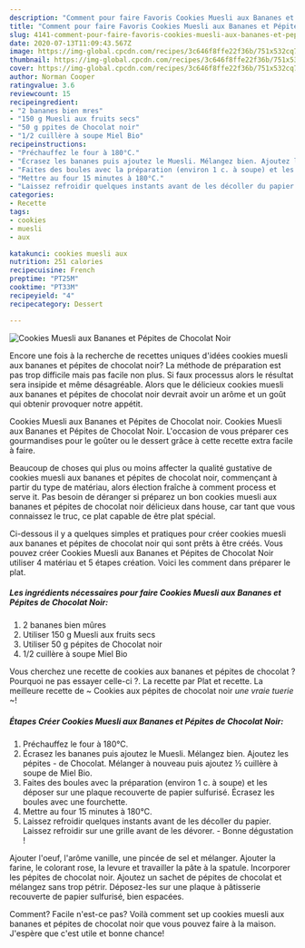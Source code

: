 ```yaml
---
description: "Comment pour faire Favoris Cookies Muesli aux Bananes et Pépites de Chocolat Noir"
title: "Comment pour faire Favoris Cookies Muesli aux Bananes et Pépites de Chocolat Noir"
slug: 4141-comment-pour-faire-favoris-cookies-muesli-aux-bananes-et-pepites-de-chocolat-noir
date: 2020-07-13T11:09:43.567Z
image: https://img-global.cpcdn.com/recipes/3c646f8ffe22f36b/751x532cq70/cookies-muesli-aux-bananes-et-pepites-de-chocolat-noir-photo-principale-de-la-recette.jpg
thumbnail: https://img-global.cpcdn.com/recipes/3c646f8ffe22f36b/751x532cq70/cookies-muesli-aux-bananes-et-pepites-de-chocolat-noir-photo-principale-de-la-recette.jpg
cover: https://img-global.cpcdn.com/recipes/3c646f8ffe22f36b/751x532cq70/cookies-muesli-aux-bananes-et-pepites-de-chocolat-noir-photo-principale-de-la-recette.jpg
author: Norman Cooper
ratingvalue: 3.6
reviewcount: 15
recipeingredient:
- "2 bananes bien mres"
- "150 g Muesli aux fruits secs"
- "50 g ppites de Chocolat noir"
- "1/2 cuillère à soupe Miel Bio"
recipeinstructions:
- "Préchauffez le four à 180°C."
- "Écrasez les bananes puis ajoutez le Muesli. Mélangez bien. Ajoutez les pépites de Chocolat. Mélanger à nouveau puis ajoutez ½ cuillère à soupe de Miel Bio."
- "Faites des boules avec la préparation (environ 1 c. à soupe) et les déposer sur une plaque recouverte de papier sulfurisé. Écrasez les boules avec une fourchette."
- "Mettre au four 15 minutes à 180°C."
- "Laissez refroidir quelques instants avant de les décoller du papier. Laissez refroidir sur une grille avant de les dévorer. Bonne dégustation !"
categories:
- Recette
tags:
- cookies
- muesli
- aux

katakunci: cookies muesli aux 
nutrition: 251 calories
recipecuisine: French
preptime: "PT25M"
cooktime: "PT33M"
recipeyield: "4"
recipecategory: Dessert

---
```



![Cookies Muesli aux Bananes et Pépites de Chocolat Noir](https://img-global.cpcdn.com/recipes/3c646f8ffe22f36b/751x532cq70/cookies-muesli-aux-bananes-et-pepites-de-chocolat-noir-photo-principale-de-la-recette.jpg)

Encore une fois à la recherche de recettes uniques d'idées cookies muesli aux bananes et pépites de chocolat noir? La méthode de préparation est pas trop difficile mais pas facile non plus. Si faux processus alors le résultat sera insipide et même désagréable. Alors que le délicieux cookies muesli aux bananes et pépites de chocolat noir devrait avoir un arôme et un goût qui obtenir provoquer notre appétit.

Cookies Muesli aux Bananes et Pépites de Chocolat noir. Cookies Muesli aux Bananes et Pépites de Chocolat Noir. L&#39;occasion de vous préparer ces gourmandises pour le goûter ou le dessert grâce à cette recette extra facile à faire.

Beaucoup de choses qui plus ou moins affecter la qualité gustative de cookies muesli aux bananes et pépites de chocolat noir, commençant à partir du type de matériau, alors élection fraîche à comment process et serve it. Pas besoin de déranger si préparez un bon cookies muesli aux bananes et pépites de chocolat noir délicieux dans house, car tant que vous connaissez le truc, ce plat capable de être plat spécial.


Ci-dessous il y a quelques simples et pratiques pour créer cookies muesli aux bananes et pépites de chocolat noir qui sont prêts à être créés. Vous pouvez créer Cookies Muesli aux Bananes et Pépites de Chocolat Noir utiliser 4 matériau et 5 étapes création. Voici les comment dans préparer le plat.

<!--inarticleads1-->

##### Les ingrédients nécessaires pour faire Cookies Muesli aux Bananes et Pépites de Chocolat Noir:

1.  2 bananes bien mûres
1. Utiliser 150 g Muesli aux fruits secs
1. Utiliser 50 g pépites de Chocolat noir
1.  1/2 cuillère à soupe Miel Bio


Vous cherchez une recette de cookies aux bananes et pépites de chocolat ? Pourquoi ne pas essayer celle-ci ?. La recette par Plat et recette. La meilleure recette de ~ Cookies aux pépites de chocolat noir *une vraie tuerie* ~! 

<!--inarticleads2-->

##### Étapes Créer Cookies Muesli aux Bananes et Pépites de Chocolat Noir:

1. Préchauffez le four à 180°C.
1. Écrasez les bananes puis ajoutez le Muesli. Mélangez bien. Ajoutez les pépites - de Chocolat. Mélanger à nouveau puis ajoutez ½ cuillère à soupe de Miel Bio.
1. Faites des boules avec la préparation (environ 1 c. à soupe) et les déposer sur une plaque recouverte de papier sulfurisé. Écrasez les boules avec une fourchette.
1. Mettre au four 15 minutes à 180°C.
1. Laissez refroidir quelques instants avant de les décoller du papier. Laissez refroidir sur une grille avant de les dévorer. - Bonne dégustation !


Ajouter l&#39;oeuf, l&#39;arôme vanille, une pincée de sel et mélanger. Ajouter la farine, le colorant rose, la levure et travailler la pâte à la spatule. Incorporer les pépites de chocolat noir. Ajoutez un sachet de pépites de chocolat et mélangez sans trop pétrir. Déposez-les sur une plaque à pâtisserie recouverte de papier sulfurisé, bien espacées. 


Comment? Facile n'est-ce pas? Voilà comment set up cookies muesli aux bananes et pépites de chocolat noir que vous pouvez faire à la maison. J'espère que c'est utile et bonne chance!
